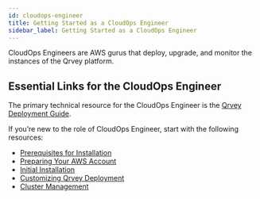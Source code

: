 ```yaml
---
id: cloudops-engineer
title: Getting Started as a CloudOps Engineer
sidebar_label: Getting Started as a CloudOps Engineer
---
```


CloudOps Engineers are AWS gurus that deploy, upgrade, and monitor the instances of the Qrvey platform.

## Essential Links for the CloudOps Engineer
The primary technical resource for the CloudOps Engineer is the [Qrvey Deployment Guide](../../deployment/introduction-to-deployment.md). 

If you’re new to the role of CloudOps Engineer, start with the following resources:
* [Prerequisites for Installation](../../deployment/prerequisites/prerequisites-for-installation.md)
* [Preparing Your AWS Account](../../deployment/preparing-aws-account/preparing-AWS-account.md)
* [Initial Installation](../../deployment/introduction-to-deployment.md)
* [Customizing Qrvey Deployment](../../deployment/customizing/customizing-qrvey-deployment.md)
* [Cluster Management](../../deployment/managing/manage-aws-elasticsearch.md)
